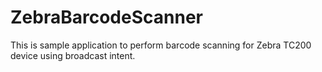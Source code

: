 # ZebraBarcodeScanner
This is sample application to perform barcode scanning for Zebra TC200 device using broadcast intent.
